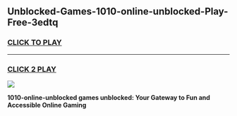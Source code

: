
## Unblocked-Games-1010-online-unblocked-Play-Free-3edtq
<h3>
<a href="https://premium76.site?title=1010-online-unblocked&ref=21A">CLICK TO PLAY</a></h3>
<hr>

<h3>
<a href="https://premium76.site?title=1010-online-unblocked&ref=21A">CLICK 2 PLAY</a>
  
</h3>

<a href="https://premium76.site?title=1010-online-unblocked&ref=21A"><img src="https://clearcache.store/games.png"></a>


**1010-online-unblocked games unblocked: Your Gateway to Fun and Accessible Online Gaming**
